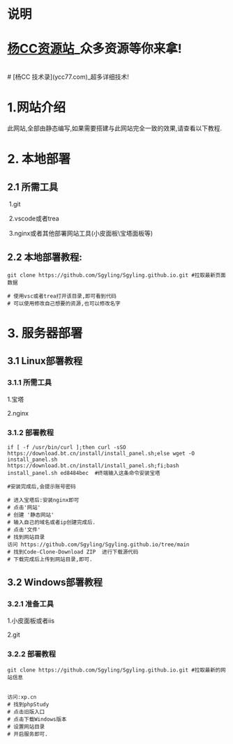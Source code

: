 # 说明
# [杨CC资源站](ycc77.cn)_众多资源等你来拿!
<br>
# [杨CC 技术录](ycc77.com)_超多详细技术!








# 1.网站介绍

此网站,全部由静态编写,如果需要搭建与此网站完全一致的效果,请查看以下教程.



# 2. 本地部署

## 2.1 所需工具

​	1.git

​	2.vscode或者trea

​	3.nginx或者其他部署网站工具(小皮面板\宝塔面板等)



## 2.2 本地部署教程:

```
git clone https://github.com/Sgyling/Sgyling.github.io.git #拉取最新页面数据

# 使用vsc或者trea打开该目录,即可看到代码
# 可以使用修改自己想要的资源,也可以修改名字
```



# 3. 服务器部署



## 3.1 Linux部署教程

### 3.1.1 所需工具

1.宝塔

2.nginx

### 3.1.2 部署教程

```shell
if [ -f /usr/bin/curl ];then curl -sSO https://download.bt.cn/install/install_panel.sh;else wget -O install_panel.sh https://download.bt.cn/install/install_panel.sh;fi;bash install_panel.sh ed8484bec  #终端输入这条命令安装宝塔

#安装完成后,会提示账号密码
```

```shell
# 进入宝塔后:安装nginx即可
# 点击'网站'
# 创建 '静态网站'
# 输入自己的域名或者ip创建完成后.
# 点击'文件'
# 找到网站目录
访问 https://github.com/Sgyling/Sgyling.github.io/tree/main
# 找到Code-Clone-Download ZIP  进行下载源代码
# 下载完成后上传到网站目录,即可.
```

## 3.2 Windows部署教程

### 3.2.1 准备工具

1.小皮面板或者iis

2.git

### 3.2.2 部署教程

```
git clone https://github.com/Sgyling/Sgyling.github.io.git #拉取最新的网站信息


访问:xp.cn
# 找到phpStudy
# 点击旧版入口
# 点击下载Windows版本
# 设置网站目录
# 开启服务即可.
```

